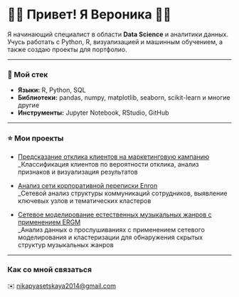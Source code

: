 # 🏴‍☠️ Привет! Я Вероника 🏴‍☠️

Я начинающий специалист в области **Data Science** и аналитики данных.  
Учусь работать с Python, R, визуализацией и машинным обучением, а также создаю проекты для портфолио.

---

### 🪩 Мой стек
- **Языки:** R, Python, SQL  
- **Библиотеки:** pandas, numpy, matplotlib, seaborn, scikit-learn и многие другие 
- **Инструменты:** Jupyter Notebook, RStudio, GitHub  

---

### ⭐️ Мои проекты
- [Предсказание отклика клиентов на маркетинговую кампанию](https://github.com/bruhveronika/marketing-campaign-prediction)  
  _Классификация клиентов по вероятности отклика, анализ признаков и визуализация результатов

- [Анализ сети корпоративной переписки Enron](https://github.com/bruhveronika/enron-email-network-analysis)  
  _Сетевой анализ структуры коммуникаций сотрудников, выявление ключевых узлов и тематических кластеров

- [Сетевое моделирование естественных музыкальных жанров с применением ERGM](https://github.com/bruhveronika/music-genre-network-analysis-ergm)  
  _Анализ данных о прослушиваниях с применением сетевого моделирования и кластеризации для обнаружения скрытых структур музыкальных жанров



---

### Как со мной связаться
✉️ nikapyasetskaya2014@gmail.com
